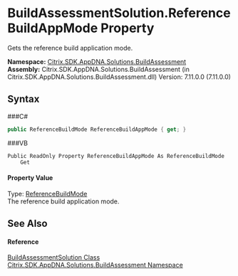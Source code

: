 # BuildAssessmentSolution.ReferenceBuildAppMode Property 
 

Gets the reference build application mode.

**Namespace:**&nbsp;<a href="N_Citrix_SDK_AppDNA_Solutions_BuildAssessment">Citrix.SDK.AppDNA.Solutions.BuildAssessment</a><br />**Assembly:**&nbsp;Citrix.SDK.AppDNA.Solutions.BuildAssessment (in Citrix.SDK.AppDNA.Solutions.BuildAssessment.dll) Version: 7.11.0.0 (7.11.0.0)

## Syntax

###C#
```csharp
public ReferenceBuildMode ReferenceBuildAppMode { get; }
```

###VB
```vbnet
Public ReadOnly Property ReferenceBuildAppMode As ReferenceBuildMode
	Get
```


#### Property Value
Type: <a href="T_Citrix_SDK_AppDNA_Solutions_BuildAssessment_ReferenceBuildMode">ReferenceBuildMode</a><br />The reference build application mode.

## See Also


#### Reference
<a href="T_Citrix_SDK_AppDNA_Solutions_BuildAssessment_BuildAssessmentSolution">BuildAssessmentSolution Class</a><br /><a href="N_Citrix_SDK_AppDNA_Solutions_BuildAssessment">Citrix.SDK.AppDNA.Solutions.BuildAssessment Namespace</a><br />